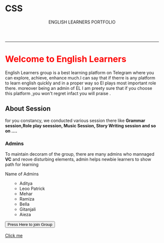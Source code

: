 # CSS
 <!DOCTYPE html>
 <html lang="en">
 <head>
    <meta charset="UTF-8">
    <meta name="viewport" content="width=device-width, initial-scale=1.0">
    <title>learning-platform</title>
    <style>
     #one {
      color:rbg(255,0,0);
      }
    </style>
    <link rel="stylesheet" href="style.css">
 </head>
 <body>
    <header>ENGLISH LEARNERS PORTFOLIO</header><hr/>
    <main>
        <h1 style="color:red;"> Welcome to English Learners </h1>
        <p> English Learners group is a best learning platform on Telegram where you can explore, achieve, enhance much.I can say that if therre is any platform to learn english quickly and in a proper way so El plays most important role there. 
        moreover being an admin of EL I am preety sure that if you choose this platform ,you won't regret infact you will praise . </p>
        <h2 id="one"> About Session</h2>
        <p> for you constancy, we conducted various session there like <b>Grammar session,Role play seession, Music Session, Story Writing session and so on .... </b></p>
        <h3 id="one">Admins</h3>
        <p> To maintain decoram of the group, there are many admins who mannaged <b>VC</b> and reove disturbing elements, admin helps newbie learners to show path for learning</p>
        <div id="box">
            <section>Name of Admins</section>
            <ul>
                <ul type="disk">
                <li>Aditya</li>
                <li>Leoo Patrick</li>
                <li>Mehar</li>
                <li>Ramiza</li>
                <li>Bella</li>
                <li>Gitanjali</li>
                <li>Aieza</li>
            </ul>
        </div>
        <button> Press Here to join Group</button><br/>
        <br/>
        <a href="https://youtube.com">Click me</a>
    </main>
 </body>
 </html>
